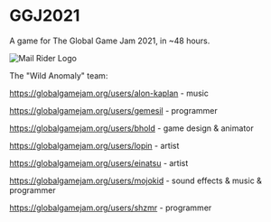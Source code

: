 # GGJ2021
A game for The Global Game Jam 2021, in ~48 hours.

![Mail Rider Logo](https://ggj.s3.amazonaws.com/styles/game_sidebar__wide/featured_image/2021/01/325994/menu_bg.jpg?itok=km3_FgVM&timestamp=1612098156)

The "Wild Anomaly" team:

https://globalgamejam.org/users/alon-kaplan - music

https://globalgamejam.org/users/gemesil - programmer

https://globalgamejam.org/users/bhold - game design & animator

https://globalgamejam.org/users/lopin - artist

https://globalgamejam.org/users/einatsu - artist

https://globalgamejam.org/users/mojokid - sound effects & music & programmer

https://globalgamejam.org/users/shzmr - programmer
